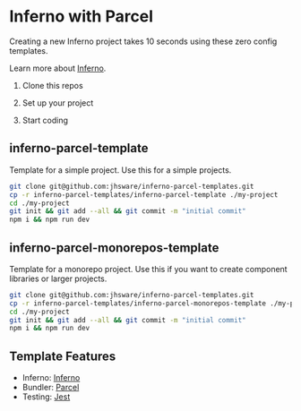 # Inferno with Parcel
Creating a new Inferno project takes 10 seconds using these zero config templates.

Learn more about [Inferno](https://www.infernojs.org/).

1. Clone this repos

2. Set up your project

3. Start coding

## inferno-parcel-template
Template for a simple project. Use this for a simple projects.

```sh
git clone git@github.com:jhsware/inferno-parcel-templates.git
cp -r inferno-parcel-templates/inferno-parcel-template ./my-project
cd ./my-project
git init && git add --all && git commit -m "initial commit"
npm i && npm run dev
```

## inferno-parcel-monorepos-template
Template for a monorepo project. Use this if you want to create component libraries or larger projects.

```sh
git clone git@github.com:jhsware/inferno-parcel-templates.git
cp -r inferno-parcel-templates/inferno-parcel-monorepos-template ./my-project
cd ./my-project
git init && git add --all && git commit -m "initial commit"
npm i && npm run dev
```

## Template Features

- Inferno: [Inferno](https://www.infernojs.org/)
- Bundler: [Parcel](https://parceljs.org/)
- Testing: [Jest](https://jestjs.io/)